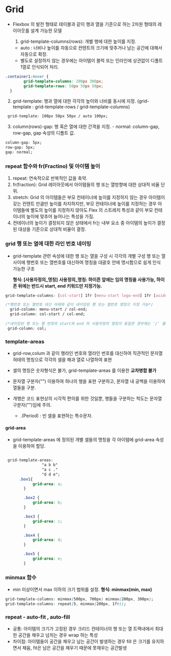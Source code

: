 # Grid

- Flexbox 의 발전 형태로 테이블과 같이 행과 열을 기준으로 하는 2차원 형태의 레이아웃를 설계 가능한 모델

  1) grid-template-columns(rows): 개별 행에 대한 높이를 지정.
    - auto : 너비나 높이를 자동으로 컨텐트의 크기에 맞추거나 남는 공간에 대해서 자동으로 확장.
    - 별도로 설정하지 않는 경우에는 아이템이 블럭 또는 인라인에 상관없이 디폴트 1열로 인식되어 처리.
```css
.container1:hover {
        grid-template-columns: 200px 300px;
        grid-template-rows: 50px 50px 50px;
  }
```
  2) grid-template: 행과 열에 대한 각각의 높이와 너비를 동시에 지정. (grid-template : grid-template-rows / grid-template-columns)
```css
 grid-template: 100px 50px 50px / auto 100px;

```
  3) column(rows)-gap: 행 혹은 열에 대한 간격을 지정.
    - normal: column-gap, row-gap, gap 속성의 디폴트 값.
```css
column-gap: 5px;
row-gap: 5px;
gap: normal;
```

### repeat 함수와 fr(Fractino) 및 아이템 높이
1) repeat: 연속적으로 반복적인 값을 축약.
2) fr(fraction): Grid 레이아웃에서 아이템들의 행 또는 열방향에 대한 상대적 비율 단위.
3) stretch: Grid 의 아이템들은 부모 컨테이너에 높이를 지정하지 않는 경우 아이템이 갖는 컨텐트 만큼만 높이를 차지하지만, 부모 컨테이너에 높이를 지정하는 경우
아이템들에 별도의 높이를 지정하지 않아도 Flex 의 스트레치 특성과 같이 부모 컨테이너의 높이에 맞추어 늘어나는 특성을 가짐.
4) 컨테이너의 높이가 결정되지 않은 상태에서 fr는 내부 요소 중 아이템의 높이가 결정된 대상을 기준으로 상대적 비율이 결정.




### grid 행 또는 열에 대한 라인 번호 네이밍
- grid-template 관련 속성에 대한 행 또는 열을 구성 시 각각의 개별 구성 행 또는 열 사이에 행번호 또는 열번호를 대신하여 명칭을 대괄호 안에 명시함으로 쉽게 인식 가능한 구조

  **형식: [사용자정의_명칭]**
  **사용정의_명칭: 하이픈 앞에는 임의 명칭을 사용가능, 하이픈 뒤에는 반드시 start, end 키워드만 지정가능.**
```css
grid-template-columns: [col-start] 1fr [menu-start logo-end] 1fr [aside-start contents-end] 1fr [col-end]

/*행번호 또는 열번호 대신 아래와 같이 네이밍된 행 또는 열번호 명칭으 지정 가능*/
  grid-column: menu-start / col-end;
  grid-column: col-start / col-end; 
  
/*네이밍된 행 또는 열 번호의 start와 end 의 사용자정의 명칭이 동일한 경우에는 '/' 를 생략하여 명칭만 지정가능(start~end 구조)*/
 grid-column: col;

```

### template-areas
- grid-row,colum 과 같이 행라인 번호와 열라인 번호를 대신하여 직관적인 문자열 혀태의 명칭으로 각각의 셀을 해과 열로 나열하여 표현
- 셀의 명칭은 숫자형식은 불가, grid-template-areas 를 이용한 **교차병합 불가**

- 문자열 구분자("") 이용하여 하나의 행을 표현 구분하고, 문자열 내 공백을 이용하여 열들을 구분.
- 개행은 코드 표현상의 시각적 편의를 위한 것일뿐, 행들을 구분하는 척도는 문자열 구분자("")임에 주의.
  * .(Period) : 빈 셀을 표현하는 특수문자.


#### grid-area
- grid-template-areas 에 정의된 개별 셀들의 명칭을 각 아이템에 grid-area
      속성을 이용하여 할당.
```css

 grid-template-areas:
                "a b b"
                "a c ."
                "d d e";
      .box1{
            grid-area: a;
        }

        .box2 {
            grid-area: b;
        }

        .box3 {
            grid-area: c;
        }

        .box4 {
            grid-area: d;
        }

        .box5 {
            grid-area: e;
        }
```

### minmax 함수
- min 이상이면서 max 이하의 크기 범위를 설정.
  **형식: minmax(min, max)**

```css
grid-template-columns: minmax(500px, 700px) minmax(200px, 300px);
grid-template-columns: repeat(5, minmax(200px, 1fr));

```

### repeat - auto-fit , auto-fill
- 공통: 아이템의 크기가 고정된 경우 크리드 컨테이너의 행 또는 열 트랙내에서 최대한 공간을 채우고 넘치는 경우 wrap 하는 특성
- 차이점: 아이템들이 공간을 채우고 남는 공간이 발생하는 경우 fill 은 크기를 유지하면서 채움, fit은 남은 공간을 채우기 때문에 못채우는 공간발생 


